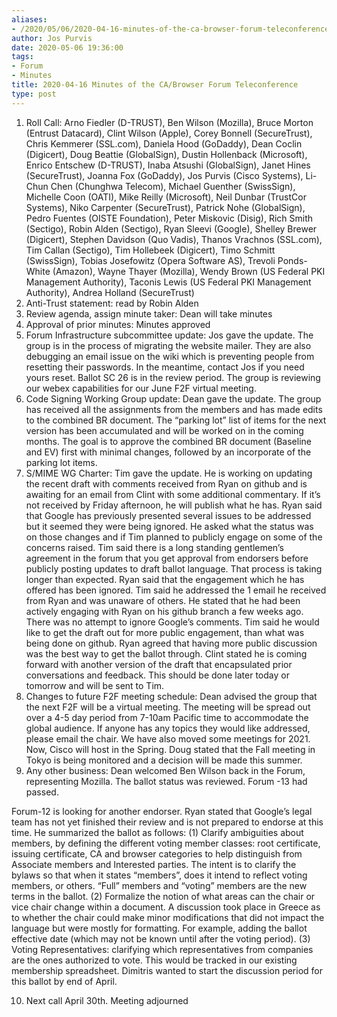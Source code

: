 ```yaml
---
aliases:
- /2020/05/06/2020-04-16-minutes-of-the-ca-browser-forum-teleconference/
author: Jos Purvis
date: 2020-05-06 19:36:00
tags:
- Forum
- Minutes
title: 2020-04-16 Minutes of the CA/Browser Forum Teleconference
type: post
---
```


1. Roll Call: Arno Fiedler (D-TRUST), Ben Wilson (Mozilla), Bruce Morton (Entrust Datacard), Clint Wilson (Apple), Corey Bonnell (SecureTrust), Chris Kemmerer (SSL.com), Daniela Hood (GoDaddy), Dean Coclin (Digicert), Doug Beattie (GlobalSign), Dustin Hollenback (Microsoft), Enrico Entschew (D-TRUST), Inaba Atsushi (GlobalSign), Janet Hines (SecureTrust), Joanna Fox (GoDaddy), Jos Purvis (Cisco Systems), Li-Chun Chen (Chunghwa Telecom), Michael Guenther (SwissSign), Michelle Coon (OATI), Mike Reilly (Microsoft), Neil Dunbar (TrustCor Systems), Niko Carpenter (SecureTrust), Patrick Nohe (GlobalSign), Pedro Fuentes (OISTE Foundation), Peter Miskovic (Disig), Rich Smith (Sectigo), Robin Alden (Sectigo), Ryan Sleevi (Google), Shelley Brewer (Digicert), Stephen Davidson (Quo Vadis), Thanos Vrachnos (SSL.com), Tim Callan (Sectigo), Tim Hollebeek (Digicert), Timo Schmitt (SwissSign), Tobias Josefowitz (Opera Software AS), Trevoli Ponds-White (Amazon), Wayne Thayer (Mozilla), Wendy Brown (US Federal PKI Management Authority), Taconis Lewis (US Federal PKI Management Authority), Andrea Holland (SecureTrust)
1. Anti-Trust statement: read by Robin Alden
1. Review agenda, assign minute taker: Dean will take minutes
1. Approval of prior minutes: Minutes approved
1. Forum Infrastructure subcommittee update: Jos gave the update. The group is in the process of migrating the website mailer. They are also debugging an email issue on the wiki which is preventing people from resetting their passwords. In the meantime, contact Jos if you need yours reset. Ballot SC 26 is in the review period. The group is reviewing our webex capabilities for our June F2F virtual meeting.
1. Code Signing Working Group update: Dean gave the update. The group has received all the assignments from the members and has made edits to the combined BR document. The “parking lot” list of items for the next version has been accumulated and will be worked on in the coming months. The goal is to approve the combined BR document (Baseline and EV) first with minimal changes, followed by an incorporate of the parking lot items.
1. S/MIME WG Charter: Tim gave the update. He is working on updating the recent draft with comments received from Ryan on github and is awaiting for an email from Clint with some additional commentary. If it’s not received by Friday afternoon, he will publish what he has. Ryan said that Google has previously presented several issues to be addressed but it seemed they were being ignored. He asked what the status was on those changes and if Tim planned to publicly engage on some of the concerns raised. Tim said there is a long standing gentlemen’s agreement in the forum that you get approval from endorsers before publicly posting updates to draft ballot language. That process is taking longer than expected. Ryan said that the engagement which he has offered has been ignored. Tim said he addressed the 1 email he received from Ryan and was unaware of others. He stated that he had been actively engaging with Ryan on his github branch a few weeks ago. There was no attempt to ignore Google’s comments. Tim said he would like to get the draft out for more public engagement, than what was being done on github. Ryan agreed that having more public discussion was the best way to get the ballot through. Clint stated he is coming forward with another version of the draft that encapsulated prior conversations and feedback. This should be done later today or tomorrow and will be sent to Tim.
1. Changes to future F2F meeting schedule: Dean advised the group that the next F2F will be a virtual meeting. The meeting will be spread out over a 4-5 day period from 7-10am Pacific time to accommodate the global audience. If anyone has any topics they would like addressed, please email the chair. We have also moved some meetings for 2021. Now, Cisco will host in the Spring. Doug stated that the Fall meeting in Tokyo is being monitored and a decision will be made this summer.
1. Any other business: Dean welcomed Ben Wilson back in the Forum, representing Mozilla. The ballot status was reviewed. Forum -13 had passed.

Forum-12 is looking for another endorser. Ryan stated that Google’s legal team has not yet finished their review and is not prepared to endorse at this time. He summarized the ballot as follows: (1) Clarify ambiguities about members, by defining the different voting member classes: root certificate, issuing certificate, CA and browser categories to help distinguish from Associate members and Interested parties. The intent is to clarify the bylaws so that when it states “members”, does it intend to reflect voting members, or others. “Full” members and “voting” members are the new terms in the ballot. (2) Formalize the notion of what areas can the chair or vice chair change within a document. A discussion took place in Greece as to whether the chair could make minor modifications that did not impact the language but were mostly for formatting. For example, adding the ballot effective date (which may not be known until after the voting period). (3) Voting Representatives: clarifying which representatives from companies are the ones authorized to vote. This would be tracked in our existing membership spreadsheet. Dimitris wanted to start the discussion period for this ballot by end of April.

10. Next call April 30th. Meeting adjourned